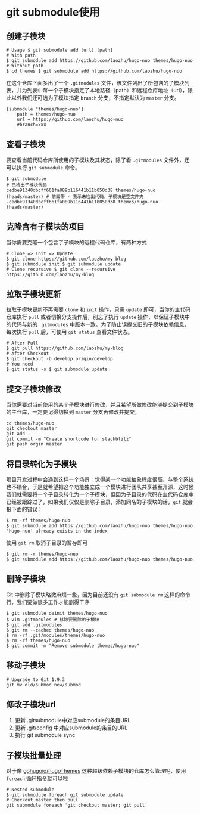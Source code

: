 # git submodule使用

## 创建子模块 
```shell 
# Usage $ git submodule add [url] [path] 
# With path 
$ git submodule add https://github.com/laozhu/hugo-nuo themes/hugo-nuo 
# Without path 
$ cd themes $ git submodule add https://github.com/laozhu/hugo-nuo 
```
在这个仓库下面多出了一个 `.gitmodules` 文件，该文件列出了所包含的子模块列表，并为列表中每一个子模块指定了本地路径（path）和远程仓库地址（url），除此以外我们还可选为子模块指定 `branch` 分支，不指定默认为 `master` 分支。 
```shell 
[submodule "themes/hugo-nuo"]  
    path = themes/hugo-nuo  
    url = https://github.com/laozhu/hugo-nuo  
    #branch=xxx 
```
## 查看子模块 
要查看当前代码仓库所使用的子模块及其状态，除了看 `.gitmodules` 文件外，还可以执行 `git submodule` 命令。 
```shell 
$ git submodule 
# 已检出子模块代码 
cedbe91340dbcff661fa089b116441b11b050d38 themes/hugo-nuo (heads/master) # 前面带 - 表示未检出代码，子模块是空文件夹 
-cedbe91340dbcff661fa089b116441b11b050d38 themes/hugo-nuo (heads/master) 
```
## 克隆含有子模块的项目 
当你需要克隆一个包含了子模块的远程代码仓库，有两种方式 
```shell 
# Clone => Init => Update 
$ git clone https://github.com/laozhu/my-blog 
$ git submodule init $ git submodule update 
# Clone recursive $ git clone --recursive https://github.com/laozhu/my-blog 
```
## 拉取子模块更新 
拉取子模块更新不再需要 `clone` 和 `init` 操作，只需 `update` 即可，当你的主代码仓库执行 `pull` 或者切换分支操作后，别忘了执行 `update` 操作，以保证子模块中的代码与新的 `.gitmodules` 中版本一致。为了防止误提交旧的子模块依赖信息，每次执行 `pull` 后，可使用 `git status`            查看文件状态。 
```shell 
# After Pull 
$ git pull https://github.com/laozhu/my-blog 
# After Checkout 
$ git checkout -b develop origin/develop 
# You need 
$ git status -s $ git submodule update 
```
## 提交子模块修改 
当你需要对当前使用的某个子模块进行修改，并且希望所做修改能够提交到子模块的主仓库，一定要记得切换到 `master` 分支再修改并提交。 
```shell 
cd themes/hugo-nuo 
git checkout master 
git add . 
git commit -m "Create shortcode for stackblitz" 
git push orgin master 
```
## 将目录转化为子模块 
项目开发过程中会遇到这样一个场景：觉得某一个功能抽象程度很高，与整个系统也不耦合，于是就希望把这个功能独立成一个模块进行团队共享甚至开源，这时候我们就需要将一个子目录转化为一个子模块，但因为子目录的代码在主代码仓库中已经被跟踪过了，如果我们仅仅是删除子目录，添加同名的子模块的话，`git` 就会报下面的错误： 
```shell 
$ rm -rf themes/hugo-nuo 
$ git submodule add https://github.com/laozhu/hugo-nuo themes/hugo-nuo 
'hugo-nuo' already exists in the index 
```
使用 `git rm` 取消子目录的暂存即可 
```shell 
$ git rm -r themes/hugo-nuo 
$ git submodule add https://github.com/laozhu/hugo-nuo themes/hugo-nuo 
```
## 删除子模块 
Git 中删除子模块略微麻烦一些，因为目前还没有 `git submodule rm` 这样的命令行，我们要做很多工作才能删得干净 
```shell 
$ git submodule deinit themes/hugo-nuo 
$ vim .gitmodules # 移除要删除的子模块 
$ git add .gitmodules 
$ git rm --cached themes/hugo-nuo 
$ rm -rf .git/modules/themes/hugo-nuo 
$ rm -rf themes/hugo-nuo 
$ git commit -m "Remove submodule themes/hugo-nuo" 
```

## 移动子模块
```shell
# Upgrade to Git 1.9.3
git mv old/submod new/submod
```

## 修改子模块url
1. 更新 .gitsubmodule中对应submodule的条目URL
2. 更新 .git/config 中对应submodule的条目的URL
3. 执行 git submodule sync

## 子模块批量处理 
对于像 [gohugoio/hugoThemes](https://github.com/gohugoio/hugoThemes) 这种超级依赖子模块的仓库怎么管理呢，使用 `foreach` 循环指令就可以啦 
```shell 
# Nested submodule 
$ git submodule foreach git submodule update 
# Checkout master then pull 
git submodule foreach 'git checkout master; git pull'    
```
